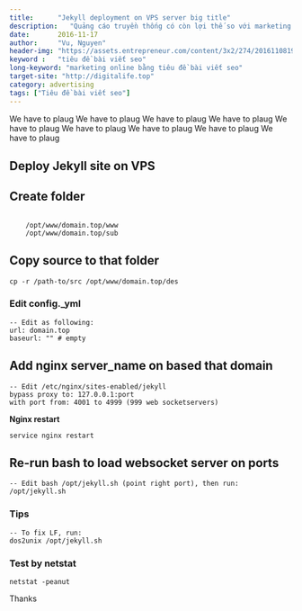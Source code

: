 ```yaml
---
title:      "Jekyll deployment on VPS server big title"
description:   "Quảng cáo truyền thống có còn lợi thế so với marketing online?"
date:       2016-11-17
author:     "Vu, Nguyen"
header-img: "https://assets.entrepreneur.com/content/3x2/274/20161108193331-GettyImages-594918166.jpeg"    
keyword :   "tiêu đề bài viết seo"                 
long-keyword: "marketing online bằng tiêu đề bài viết seo"        
target-site: "http://digitalife.top"    
category: advertising
tags: ["Tiêu đề bài viết seo"]
---
```


<!-- BEGIN POST_EXCERPT: mo ta ngan ve noi dung bai viet -->
We have to plaug We have to plaug We have to plaug We have to plaug We have to 
plaug We have to plaug We have to plaug We have to plaug We have to plaug 
<!--more-->
<!-- END  POST_EXCERPT -->


## Deploy Jekyll site on VPS

## Create folder      

<pre><code>
    /opt/www/domain.top/www
    /opt/www/domain.top/sub
</code></pre>

## Copy source to that folder 

    cp -r /path-to/src /opt/www/domain.top/des 

### Edit config._yml  
    -- Edit as following: 
    url: domain.top
    baseurl: "" # empty

## Add nginx server_name on based that domain

    -- Edit /etc/nginx/sites-enabled/jekyll 
    bypass proxy to: 127.0.0.1:port
    with port from: 4001 to 4999 (999 web socketservers)

**Nginx restart**

    service nginx restart

## Re-run bash to load websocket server on ports

    -- Edit bash /opt/jekyll.sh (point right port), then run: 
    /opt/jekyll.sh

### Tips
    -- To fix LF, run: 
    dos2unix /opt/jekyll.sh 

### Test by netstat
    netstat -peanut

Thanks 


  

